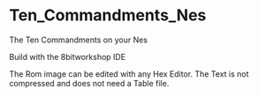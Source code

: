 # Ten_Commandments_Nes
The Ten Commandments on your Nes

Build with the 8bitworkshop IDE

The Rom image can be edited with any Hex Editor.
The Text is not compressed and does not need a Table file.

